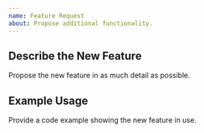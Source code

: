 ```yaml
---
name: Feature Request
about: Propose additional functionality.
---
```


## Describe the New Feature

Propose the new feature in as much detail as possible.

## Example Usage

Provide a code example showing the new feature in use.
